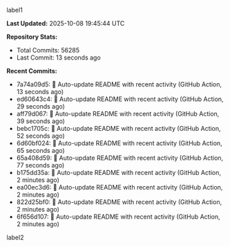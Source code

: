 
label1 
<!-- ACTIVITY_START -->
**Last Updated:** 2025-10-08 19:45:44 UTC

**Repository Stats:**
- Total Commits: 56285
- Last Commit: 13 seconds ago

**Recent Commits:**
- 7a74a09d5: 🤖 Auto-update README with recent activity (GitHub Action, 13 seconds ago)
- ed60643c4: 🤖 Auto-update README with recent activity (GitHub Action, 29 seconds ago)
- aff79d067: 🤖 Auto-update README with recent activity (GitHub Action, 39 seconds ago)
- bebc1705c: 🤖 Auto-update README with recent activity (GitHub Action, 52 seconds ago)
- 6d60bf024: 🤖 Auto-update README with recent activity (GitHub Action, 65 seconds ago)
- 65a408d59: 🤖 Auto-update README with recent activity (GitHub Action, 77 seconds ago)
- b175dd35a: 🤖 Auto-update README with recent activity (GitHub Action, 2 minutes ago)
- ea00ec3d6: 🤖 Auto-update README with recent activity (GitHub Action, 2 minutes ago)
- 822d25bf0: 🤖 Auto-update README with recent activity (GitHub Action, 2 minutes ago)
- 6f656d107: 🤖 Auto-update README with recent activity (GitHub Action, 2 minutes ago)
<!-- ACTIVITY_END -->

label2
